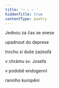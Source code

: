 ```yaml
---
title: '– – – '
hiddenTitle: true
contentType: poetry
---
```


<section>

Jednou za čas se snese

upadnout do deprese

trochu si duše zazoufá

v chrámu sv. Josefa

v podobě endogenní

ranního kuropění

</section>
